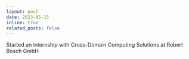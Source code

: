 ```yaml
---
layout: post
date: 2023-05-15
inline: true
related_posts: false
---
```


Started an internship with Cross-Domain Computing Solutions at Robert Bosch GmbH
